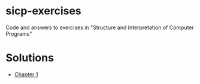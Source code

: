 # sicp-exercises
Code and answers to exercises in "Structure and Interpretation of Computer Programs"

# Solutions
* [Chapter 1](https://github.com/choo8/sicp-exercises/blob/chapter1/chapter1-latex.md)